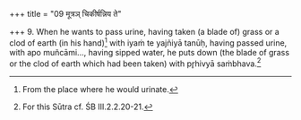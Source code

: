 +++
title = "09 मूत्रञ् चिकीर्षन्निय ते"

+++
9. When he wants to pass urine, having taken (a blade of) grass or a clod of earth (in his hand)[^1] with iyaṁ te yajñiyā tanūḥ, having passed urine, with apo muñcāmi..., having sipped water, he puts down (the blade of grass or the clod of earth which had been taken) with pr̥hivyā saṁbhava.[^2]  


[^1]: From the place where he would urinate.  

[^2]: For this Sūtra cf. ŚB III.2.2.20-21.
